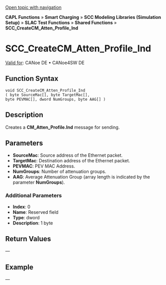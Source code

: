 [Open topic with navigation](../../../../../CANoeDEFamily.htm#Topics/CAPLFunctions/SmartCharging/Functions/CAPLfunctionSCCCreateCMAttenProfileInd.md)

**CAPL Functions** » **Smart Charging** » **SCC Modeling Libraries (Simulation Setup)** » **SLAC Test Functions** » **Shared Functions** » **SCC_CreateCM_Atten_Profile_Ind**

# SCC_CreateCM_Atten_Profile_Ind

[Valid for](../../../Shared/FeatureAvailability.md):  CANoe DE • CANoe4SW DE

## Function Syntax

```plaintext
void SCC_CreateCM_Atten_Profile_Ind 
( byte SourceMac[], byte TargetMac[], 
byte PEVMAC[], dword NumGroups, byte AAG[] )
```

## Description

Creates a **CM_Atten_Profile.Ind** message for sending.

## Parameters

- **SourceMac**: Source address of the Ethernet packet.
- **TargetMac**: Destination address of the Ethernet packet.
- **PEVMAC**: PEV MAC Address.
- **NumGroups**: Number of attenuation groups.
- **AAG**: Average Attenuation Group (array length is indicated by the parameter **NumGroups**).

### Additional Parameters

- **Index**: 0
- **Name**: Reserved field
- **Type**: dword
- **Description**: 1 byte

## Return Values

—

## Example

—
